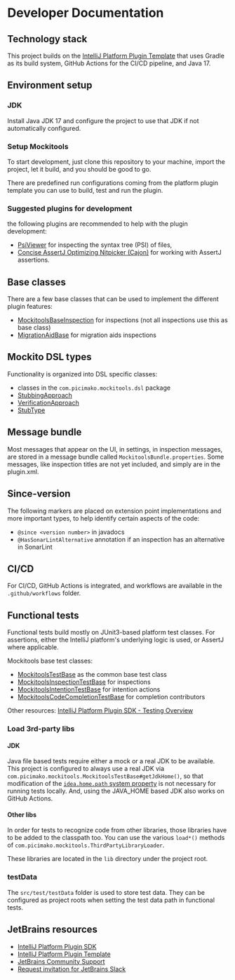 # Developer Documentation

## Technology stack

This project builds on the [IntelliJ Platform Plugin Template](https://github.com/JetBrains/intellij-platform-plugin-template) that uses
Gradle as its build system, GitHub Actions for the CI/CD pipeline, and Java 17.

## Environment setup

### JDK

Install Java JDK 17 and configure the project to use that JDK if not automatically configured.

### Setup Mockitools

To start development, just clone this repository to your machine, import the project, let it build, and you should be good to go.

There are predefined run configurations coming from the platform plugin template you can use to build, test and run the plugin.

### Suggested plugins for development

the following plugins are recommended to help with the plugin development:
- [PsiViewer](https://plugins.jetbrains.com/plugin/227-psiviewer) for inspecting the syntax tree (PSI) of files,
- [Concise AssertJ Optimizing Nitpicker (Cajon)](https://plugins.jetbrains.com/plugin/12195-concise-assertj-optimizing-nitpicker-cajon-) for working with AssertJ assertions.

## Base classes

There are a few base classes that can be used to implement the different plugin features:
- [MockitoolsBaseInspection](src/main/java/com/picimako/mockitools/inspection/MockitoolsBaseInspection.java) for inspections (not all inspections use this as base class)
- [MigrationAidBase](src/main/java/com/picimako/mockitools/inspection/migrationaids/v4/MigrationAidBase.java) for migration aids inspections

## Mockito DSL types

Functionality is organized into DSL specific classes:
- classes in the `com.picimako.mockitools.dsl` package
- [StubbingApproach](src/main/java/com/picimako/mockitools/StubbingApproach.java)
- [VerificationApproach](src/main/java/com/picimako/mockitools/VerificationApproach.java)
- [StubType](src/main/java/com/picimako/mockitools/StubType.java)

## Message bundle

Most messages that appear on the UI, in settings, in inspection messages, are stored in a message bundle called `MockitoolsBundle.properties`.
Some messages, like inspection titles are not yet included, and simply are in the plugin.xml.

## Since-version

The following markers are placed on extension point implementations and more important types, to help identify certain aspects of the code:
- `@since <version number>` in javadocs
- `@HasSonarLintAlternative` annotation if an inspection has an alternative in SonarLint

## CI/CD

For CI/CD, GitHub Actions is integrated, and workflows are available in the `.github/workflows` folder.

## Functional tests

Functional tests build mostly on JUnit3-based platform test classes. For assertions, either the IntelliJ platform's underlying logic is used, or AssertJ
where applicable.

Mockitools base test classes:
- [MockitoolsTestBase](src/test/java/com/picimako/mockitools/MockitoolsTestBase.java) as the common base test class
- [MockitoolsInspectionTestBase](src/test/java/com/picimako/mockitools/inspection/MockitoolsInspectionTestBase.java) for inspections
- [MockitoolsIntentionTestBase](src/test/java/com/picimako/mockitools/intention/MockitoolsIntentionTestBase.java) for intention actions
- [MockitoolsCodeCompletionTestBase](src/test/java/com/picimako/mockitools/completion/MockitoolsCodeCompletionTestBase.java) for completion contributors

Other resources: [IntelliJ Platform Plugin SDK - Testing Overview](https://plugins.jetbrains.com/docs/intellij/testing-plugins.html)

### Load 3rd-party libs

#### JDK

Java file based tests require either a mock or a real JDK to be available. This project is configured to always use a real JDK via
`com.picimako.mockitools.MockitoolsTestBase#getJdkHome()`, so that modification of the
[`idea.home.path` system property](https://plugins.jetbrains.com/docs/intellij/code-inspections.html#inspection-unit-test)
is not necessary for running tests locally. And, using the JAVA_HOME based JDK also works on GitHub Actions.

#### Other libs

In order for tests to recognize code from other libraries, those libraries have to be added to the classpath too. You can use the various
`load*()` methods of `com.picimako.mockitools.ThirdPartyLibraryLoader`.

These libraries are located in the `lib` directory under the project root.

### testData

The `src/test/testData` folder is used to store test data. They can be configured as project roots when setting the test data path in functional tests.

## JetBrains resources
- [IntelliJ Platform Plugin SDK](https://plugins.jetbrains.com/docs/intellij/welcome.html)
- [IntelliJ Platform Plugin Template](https://github.com/JetBrains/intellij-platform-plugin-template)
- [JetBrains Community Support](https://intellij-support.jetbrains.com/hc/en-us/community/topics)
- [Request invitation for JetBrains Slack](https://plugins.jetbrains.com/slack)
